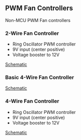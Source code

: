 ## PWM Fan Controllers

Non-MCU PWM Fan controllers

### 2-Wire Fan Controller

- Ring Oscillator PWM controller
- 9V input (center positive)
- Voltage booster to 12V

[Schematic](2WireFanPWMHexDriverWith9VBoost12V/doc/Schematic/2WireFanPWMHexDriverWith9VBoost12V.pdf)

### Basic 4-Wire Fan Controller

[Schematic](4WireFanPWMHexDriver/doc/4WireFanPWMHexDriver.pdf)

### 4-Wire Fan Controller

- Ring Oscillator PWM controller
- 9V input (center positive)
- Voltage booster to 12V

[Schematic](4WireFanPWMHexDriverWith9VBoost12V/doc/Schematic/4WireFanPWMHexDriverWith9VBoost12V.pdf)
